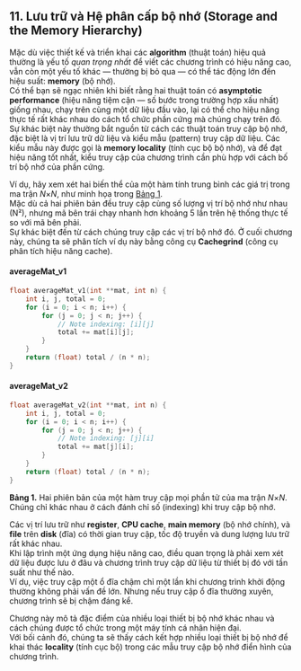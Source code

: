 ## 11. Lưu trữ và Hệ phân cấp bộ nhớ (Storage and the Memory Hierarchy)

Mặc dù việc thiết kế và triển khai các **algorithm** (thuật toán) hiệu quả thường là yếu tố *quan trọng nhất* để viết các chương trình có hiệu năng cao, vẫn còn một yếu tố khác — thường bị bỏ qua — có thể tác động lớn đến hiệu suất: **memory** (bộ nhớ).  
Có thể bạn sẽ ngạc nhiên khi biết rằng hai thuật toán có **asymptotic performance** (hiệu năng tiệm cận — số bước trong trường hợp xấu nhất) giống nhau, chạy trên cùng một dữ liệu đầu vào, lại có thể cho hiệu năng thực tế rất khác nhau do cách tổ chức phần cứng mà chúng chạy trên đó.  
Sự khác biệt này thường bắt nguồn từ cách các thuật toán truy cập bộ nhớ, đặc biệt là vị trí lưu trữ dữ liệu và kiểu mẫu (pattern) truy cập dữ liệu. Các kiểu mẫu này được gọi là **memory locality** (tính cục bộ bộ nhớ), và để đạt hiệu năng tốt nhất, kiểu truy cập của chương trình cần phù hợp với cách bố trí bộ nhớ của phần cứng.

Ví dụ, hãy xem xét hai biến thể của một hàm tính trung bình các giá trị trong ma trận *N*×*N*, như minh họa trong [Bảng 1](#TabMatrixVersions).  
Mặc dù cả hai phiên bản đều truy cập cùng số lượng vị trí bộ nhớ như nhau (N²), nhưng mã bên trái chạy nhanh hơn khoảng 5 lần trên hệ thống thực tế so với mã bên phải.  
Sự khác biệt đến từ cách chúng truy cập các vị trí bộ nhớ đó. Ở cuối chương này, chúng ta sẽ phân tích ví dụ này bằng công cụ **Cachegrind** (công cụ phân tích hiệu năng cache).

#### averageMat_v1

```c
float averageMat_v1(int **mat, int n) {
    int i, j, total = 0;
    for (i = 0; i < n; i++) {
        for (j = 0; j < n; j++) {
            // Note indexing: [i][j]
            total += mat[i][j];
        }
    }
    return (float) total / (n * n);
}
```

#### averageMat_v2

```c
float averageMat_v2(int **mat, int n) {
    int i, j, total = 0;
    for (i = 0; i < n; i++) {
        for (j = 0; j < n; j++) {
            // Note indexing: [j][i]
            total += mat[j][i];
        }
    }
    return (float) total / (n * n);
}
```

**Bảng 1.** Hai phiên bản của một hàm truy cập mọi phần tử của ma trận *N*×*N*. Chúng chỉ khác nhau ở cách đánh chỉ số (indexing) khi truy cập bộ nhớ.


Các vị trí lưu trữ như **register**, **CPU cache**, **main memory** (bộ nhớ chính), và **file** trên **disk** (đĩa) có thời gian truy cập, tốc độ truyền và dung lượng lưu trữ rất khác nhau.  
Khi lập trình một ứng dụng hiệu năng cao, điều quan trọng là phải xem xét dữ liệu được lưu ở đâu và chương trình truy cập dữ liệu từ thiết bị đó với tần suất như thế nào.  
Ví dụ, việc truy cập một ổ đĩa chậm chỉ một lần khi chương trình khởi động thường không phải vấn đề lớn. Nhưng nếu truy cập ổ đĩa thường xuyên, chương trình sẽ bị chậm đáng kể.

Chương này mô tả đặc điểm của nhiều loại thiết bị bộ nhớ khác nhau và cách chúng được tổ chức trong một máy tính cá nhân hiện đại.  
Với bối cảnh đó, chúng ta sẽ thấy cách kết hợp nhiều loại thiết bị bộ nhớ để khai thác **locality** (tính cục bộ) trong các mẫu truy cập bộ nhớ điển hình của chương trình.
